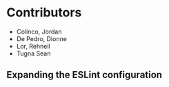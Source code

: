 # Contributors
- Colinco, Jordan
- De Pedro, Dionne
- Lor, Rehneil
- Tugna Sean
## Expanding the ESLint configuration

